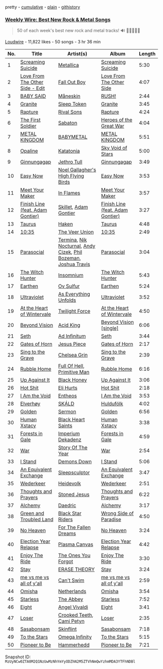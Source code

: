 pretty - [cumulative](/playlists/cumulative/53x58hBq1M9qCzZxyRUmp4.md) - [plain](/playlists/plain/53x58hBq1M9qCzZxyRUmp4) - [githistory](https://github.githistory.xyz/mackorone/spotify-playlist-archive/blob/main/playlists/plain/53x58hBq1M9qCzZxyRUmp4)

### [Weekly Wire: Best New Rock & Metal Songs](https://open.spotify.com/playlist/53x58hBq1M9qCzZxyRUmp4)

> 50 of each week's best new rock and metal tracks!  🔊 🤘🏿🤘🤘🏽

[Loudwire](https://open.spotify.com/user/wqopimzeqvaed8dqu6o2tixrj) - 11,822 likes - 50 songs - 3 hr 36 min

| No. | Title | Artist(s) | Album | Length |
|---|---|---|---|---|
| 1 | [Screaming Suicide](https://open.spotify.com/track/6ZCh9hBeFzMIPycRnyPqZT) | [Metallica](https://open.spotify.com/artist/2ye2Wgw4gimLv2eAKyk1NB) | [Screaming Suicide](https://open.spotify.com/album/5RuyqGjhakCG2teiB6VkaC) | 5:30 |
| 2 | [Love From The Other Side \- Edit](https://open.spotify.com/track/7Gm1XwQL5q72SX76nxuXtW) | [Fall Out Boy](https://open.spotify.com/artist/4UXqAaa6dQYAk18Lv7PEgX) | [Love From The Other Side](https://open.spotify.com/album/6zhsE8Z0CfH68FSjxJn0dD) | 4:07 |
| 3 | [BABY SAID](https://open.spotify.com/track/2KReCz1L5XkGIBhDncQ5VZ) | [Måneskin](https://open.spotify.com/artist/0lAWpj5szCSwM4rUMHYmrr) | [RUSH!](https://open.spotify.com/album/2KUaR4K36tSliwAoUA1gcs) | 2:44 |
| 4 | [Granite](https://open.spotify.com/track/0pQCKSmcU1eMidix34ue3w) | [Sleep Token](https://open.spotify.com/artist/2n2RSaZqBuUUukhbLlpnE6) | [Granite](https://open.spotify.com/album/3aTHaMQjrjx1SYd33qWToC) | 3:45 |
| 5 | [Rapture](https://open.spotify.com/track/3uCpte70PE6uYZlbByKv7L) | [Rival Sons](https://open.spotify.com/artist/356c8AN5YWKvz86B4Sb1yf) | [Rapture](https://open.spotify.com/album/02z1NOuRau4Rv6Z5XlSJd9) | 4:24 |
| 6 | [The First Soldier](https://open.spotify.com/track/0r7iP6fee6FsfT77rqPtpH) | [Sabaton](https://open.spotify.com/artist/3o2dn2O0FCVsWDFSh8qxgG) | [Heroes of the Great War](https://open.spotify.com/album/696U87mT1ALlc1X8Ayu6Tv) | 4:04 |
| 7 | [METAL KINGDOM](https://open.spotify.com/track/5qL6RJj9Nj20DGAajzGAYi) | [BABYMETAL](https://open.spotify.com/artist/630wzNP2OL7fl4Xl0GnMWq) | [METAL KINGDOM](https://open.spotify.com/album/10aTpSUuXqxbhPJdo4kEyE) | 5:51 |
| 8 | [Opaline](https://open.spotify.com/track/3wFpyxWBsobjg8jOTgcdCM) | [Katatonia](https://open.spotify.com/artist/2CWWgbxApjbyByxBBCvGTm) | [Sky Void of Stars](https://open.spotify.com/album/4EcfbzCtbJDk2wMwhT4D1h) | 5:00 |
| 9 | [Ginnungagap](https://open.spotify.com/track/4aqb2ayLuRLmOk2lDDTa62) | [Jethro Tull](https://open.spotify.com/artist/6w6z8m4WXX7Tub4Rb6Lu7R) | [Ginnungagap](https://open.spotify.com/album/4EBxeknaOQaozzSv5kk9NF) | 3:49 |
| 10 | [Easy Now](https://open.spotify.com/track/5uXWyJvnSIot8vVu8M4GGj) | [Noel Gallagher's High Flying Birds](https://open.spotify.com/artist/7sjttK1WcZeyLPn3IsQ62L) | [Easy Now](https://open.spotify.com/album/02bVPxzxY5E5yCmCuupRQT) | 3:53 |
| 11 | [Meet Your Maker](https://open.spotify.com/track/2IbVz0ruQmJhpLYfojQfOg) | [In Flames](https://open.spotify.com/artist/57ylwQTnFnIhJh4nu4rxCs) | [Meet Your Maker](https://open.spotify.com/album/4MULWYM7gQyBiJ2KeJ2PrY) | 3:57 |
| 12 | [Finish Line \(feat\. Adam Gontier\)](https://open.spotify.com/track/5ipALw7s8VxqaxoskWH6hJ) | [Skillet](https://open.spotify.com/artist/49bzE5vRBRIota4qeHtQM8), [Adam Gontier](https://open.spotify.com/artist/2NkpmkcWNxbWydBaETRfqT) | [Finish Line \(feat\. Adam Gontier\)](https://open.spotify.com/album/5CDZtrKb7xdTOwFlqrmzP0) | 3:27 |
| 13 | [Taurus](https://open.spotify.com/track/5hTRa6cl2MlpkrYyHO5zbR) | [Haken](https://open.spotify.com/artist/2SRIVGDkdqQnrQdaXxDkJt) | [Taurus](https://open.spotify.com/album/2ze4aFb1a3SMNIQ5qL1aEj) | 4:48 |
| 14 | [10:35](https://open.spotify.com/track/0F0lT8EmvnKUYZ1YLR6ops) | [The Veer Union](https://open.spotify.com/artist/2WQQRKpu2PMLsHSrUJmyCS) | [10:35](https://open.spotify.com/album/2N96LsbA1SO5Q6BpjIuY9O) | 2:49 |
| 15 | [Parasocial](https://open.spotify.com/track/1PDJqKu1YnJ9DNSAG7cdO8) | [Termina](https://open.spotify.com/artist/5so7YSsRh7TGtWfkRZ2fbo), [Nik Nocturnal](https://open.spotify.com/artist/1Gc5ZiJhqjQQcfvMTSCa3q), [Andy Cizek](https://open.spotify.com/artist/0C5fT1ymHhTRTrSVhDYUta), [Phil Bozeman](https://open.spotify.com/artist/4xwTN5RGJpScAcnlwVNU4y), [Joshua Travis](https://open.spotify.com/artist/0lAkhEiuVXNhO0icEvCstI) | [Parasocial](https://open.spotify.com/album/7EG8dzPyEyLHviUX2MeYvL) | 3:04 |
| 16 | [The Witch Hunter](https://open.spotify.com/track/6qWpABFwwxSyZnsfNTMgzO) | [Insomnium](https://open.spotify.com/artist/3uIgLG971oRM5fe6v8lvQS) | [The Witch Hunter](https://open.spotify.com/album/7zZFNzXlfiKKanzX0qZ2Ua) | 5:43 |
| 17 | [Earthen](https://open.spotify.com/track/7sWv4EF2ie6uNrTX46OpyB) | [Ov Sulfur](https://open.spotify.com/artist/7DZ58DvASCdGxYBdET8fbC) | [Earthen](https://open.spotify.com/album/4kdpjgLqZy9VPx47WzZKjx) | 5:24 |
| 18 | [Ultraviolet](https://open.spotify.com/track/0gukK40IEqCb6arYVQxMtl) | [As Everything Unfolds](https://open.spotify.com/artist/28IImD2QqPWTQ2cWgOMQNT) | [Ultraviolet](https://open.spotify.com/album/1gQRMfDzWuQ4J2BCjuvWAS) | 3:52 |
| 19 | [At the Heart of Wintervale](https://open.spotify.com/track/1zvenvGohyknHnI2qDyIiV) | [Twilight Force](https://open.spotify.com/artist/0tO6ALWmduAbneXoHmnl2T) | [At the Heart of Wintervale](https://open.spotify.com/album/2dzVI5sR1htGfqmVff6UcF) | 4:50 |
| 20 | [Beyond Vision](https://open.spotify.com/track/7gvrJyZYhddcd8rja168tu) | [Acid King](https://open.spotify.com/artist/0PK6ewFU4DbFB8Eqr58Sct) | [Beyond Vision \[single\]](https://open.spotify.com/album/3dJ1lzUAwzMvSVlVbbk9jj) | 6:06 |
| 21 | [Seth](https://open.spotify.com/track/5xb7gV2Bie6s9keItfOn7d) | [Ad Infinitum](https://open.spotify.com/artist/2X3qFQFHkm1sOGo5ppIoSD) | [Seth](https://open.spotify.com/album/5h9AT4vRfqW7R355w1c423) | 3:44 |
| 22 | [Gates of Horn](https://open.spotify.com/track/46rGizKXwrDLKLI0MdUFly) | [Jesus Piece](https://open.spotify.com/artist/5ZPr0RHsR3DrAhtsYMsfHR) | [Gates of Horn](https://open.spotify.com/album/7LblSAOBS1QY8KQxkwwF6m) | 2:17 |
| 23 | [Sing to the Grave](https://open.spotify.com/track/3GcWW4Bmb0q0LsbDOWChNU) | [Chelsea Grin](https://open.spotify.com/artist/4UgQ3EFa8fEeaIEg54uV5b) | [Sing to the Grave](https://open.spotify.com/album/6NLPfi1CsS3PmCWe6QSb2o) | 2:39 |
| 24 | [Rubble Home](https://open.spotify.com/track/7EMTXHBfxLa6MzRSn7o0R7) | [Full Of Hell](https://open.spotify.com/artist/1i5rlthy5CmAYWaFOB0jhz), [Primitive Man](https://open.spotify.com/artist/3XmsLcTDR20TF8CGBThNEx) | [Rubble Home](https://open.spotify.com/album/7A8E7nZgoKwaCErhqndtpj) | 6:16 |
| 25 | [Up Against It](https://open.spotify.com/track/4cwhDJiQ3vhbcxOapza2MB) | [Black Honey](https://open.spotify.com/artist/2oVmQT6s29pVIKpqJkyxBS) | [Up Against It](https://open.spotify.com/album/5qpNqPxwizc4AKeVjAPPpD) | 3:06 |
| 26 | [Hot Shit](https://open.spotify.com/track/1PDwaeqQXYg91HDHqRJmy5) | [Eli Hurts](https://open.spotify.com/artist/2SPTuVsyrbhH0kvnxQgwDa) | [Hot Shit](https://open.spotify.com/album/3CzYh4O4XWZsFk2AbJyKIM) | 2:18 |
| 27 | [I Am the Void](https://open.spotify.com/track/2BJ46GRF6szcLoimU71cYh) | [Entheos](https://open.spotify.com/artist/4ZBgVz7Pg5ZAX7pZjURSOI) | [I Am the Void](https://open.spotify.com/album/6a8KUiRIEeGAaFfwBC5QqD) | 3:53 |
| 28 | [Elverhøy](https://open.spotify.com/track/0UDEQbjuLiDX8TGqjKIVDR) | [SKÁLD](https://open.spotify.com/artist/3uliAYf4KyTkBpVf3BiWVv) | [Huldufólk](https://open.spotify.com/album/6YJbqjVTiFgR9rTRsQIsJ6) | 4:02 |
| 29 | [Golden](https://open.spotify.com/track/0QKtkpsBsLq8ylP7UTJgZm) | [Sermon](https://open.spotify.com/artist/5sotVDwwLdE7twA8Z9ZYOv) | [Golden](https://open.spotify.com/album/6oAQSiMNqTVaqXvOodND4C) | 6:56 |
| 30 | [Human Xstacy](https://open.spotify.com/track/7hTC30hhicsU0i8nHbz7eS) | [Black Heart Saints](https://open.spotify.com/artist/2CTB1wGYcMnQP7PhbR6BkE) | [Human Xstacy](https://open.spotify.com/album/2Ln2b7BxELYDs3jDH0qBqK) | 3:38 |
| 31 | [Forests in Gale](https://open.spotify.com/track/0muqcWgXNk6E8UiR9pP6bl) | [Imperium Dekadenz](https://open.spotify.com/artist/4ykmWeGRRY1OmPgMY4K2rw) | [Forests in Gale](https://open.spotify.com/album/1O75Y1Y4CGP4ioKBW3LTe4) | 4:59 |
| 32 | [War](https://open.spotify.com/track/3jawKKlzEQ8KmCGVlIuJJS) | [Story Of The Year](https://open.spotify.com/artist/0KDuKk6YdEu3hR56HtXmxt) | [War](https://open.spotify.com/album/3naAe4XjHbX8gqtKUIUdar) | 2:54 |
| 33 | [I Stand](https://open.spotify.com/track/0u7AtANIz5APp5ijfeDmxt) | [Demons Down](https://open.spotify.com/artist/5vifTgPK4MtJn7EAKLFKBc) | [I Stand](https://open.spotify.com/album/21al2BktjxZF3lIEOEKYbB) | 5:06 |
| 34 | [An Equivalent Exchange](https://open.spotify.com/track/4RTNh02Wxf7m79619rDUdq) | [Sleepsculptor](https://open.spotify.com/artist/3quix4i6sItfYHTRy6KDDI) | [An Equivalent Exchange](https://open.spotify.com/album/1n1hloZKE2ICCLtrsh6NzU) | 3:47 |
| 35 | [Wederkeer](https://open.spotify.com/track/4zKwot0XwWG2S5aR8jFhrM) | [Heidevolk](https://open.spotify.com/artist/0A2YaO4tUFeJVNn5Hvjfxa) | [Wederkeer](https://open.spotify.com/album/67zxrTny3o0iAgm9LquYhM) | 2:51 |
| 36 | [Thoughts and Prayers](https://open.spotify.com/track/6Cl9zpc2rItFj7a9reVeoe) | [Stoned Jesus](https://open.spotify.com/artist/23lyMLxYNPS15hpVvFNptR) | [Thoughts and Prayers](https://open.spotify.com/album/0FB3w9lxhu2tWI7VfrtQ8O) | 6:22 |
| 37 | [Alchemy](https://open.spotify.com/track/5JzMjqozNY8Sofcqwva9qX) | [Daedric](https://open.spotify.com/artist/7bPZIHM9End5CqPcCrOqBf) | [Alchemy](https://open.spotify.com/album/1glMYZ4EXquYPWFoSxPdQy) | 3:17 |
| 38 | [Green and Troubled Land](https://open.spotify.com/track/2loyCx5OSIYT7lgWk2Dqw2) | [Black Star Riders](https://open.spotify.com/artist/1COfrboArH3tNjlhFsG5ys) | [Wrong Side of Paradise](https://open.spotify.com/album/0wEiowDT7fiRRXGt50lMHc) | 4:50 |
| 39 | [No Heaven](https://open.spotify.com/track/5nxZSkMS7VpbjEHaCQ39a1) | [For The Fallen Dreams](https://open.spotify.com/artist/0rsHKddRhuze38fVL0egOY) | [No Heaven](https://open.spotify.com/album/3UDy59MHq2lMzX04LeH6qa) | 3:24 |
| 40 | [Election Year Relapse](https://open.spotify.com/track/6UC9mvWZBzT3E0XaHRWC8n) | [Plasma Canvas](https://open.spotify.com/artist/6bhi8CRvRAb6FxLk2zaMGQ) | [Election Year Relapse](https://open.spotify.com/album/12l8EDHX2j5mIRc6dMLCjy) | 4:42 |
| 41 | [Enjoy The Ride](https://open.spotify.com/track/79qTIZbsRB4AQJuhsAGZVX) | [The Ones You Forgot](https://open.spotify.com/artist/2j823DNzlTxAdfZvwvx3lb) | [Enjoy The Ride](https://open.spotify.com/album/10z5Ebt3fEDQte3v5eHaYq) | 3:30 |
| 42 | [Stay](https://open.spotify.com/track/6EhHZzS0PhV9MvE9X2HCV5) | [ERASE THEORY](https://open.spotify.com/artist/0BklWaMxYE43FqSGJs2nSA) | [Stay](https://open.spotify.com/album/3NaU4kGqct50wFYp9XoLbF) | 3:24 |
| 43 | [me vs me vs all of y'all](https://open.spotify.com/track/0t7VlVRdaVBqH1p1UIPcrV) | [Can't Swim](https://open.spotify.com/artist/62elZbH5Iop8UPcChp7OrU) | [me vs me vs all of y'all](https://open.spotify.com/album/5wJmMACyVn4r4Eb3AXqM1u) | 2:59 |
| 44 | [Omisha](https://open.spotify.com/track/6s6sdPA3oWzJ5UrYUDaJaO) | [Netherlands](https://open.spotify.com/artist/1WUAsFAAm9aQttDw4M7seC) | [Omisha](https://open.spotify.com/album/6nsU5Qm66Rtme03d8QCVka) | 3:54 |
| 45 | [Starless](https://open.spotify.com/track/6d5zpd2g2CyAR5H6nXBcph) | [The Abbey](https://open.spotify.com/artist/26x372PAVYvx68XalCRPp4) | [Starless](https://open.spotify.com/album/6VAXba7A3ANhuOKKMSmpPT) | 7:52 |
| 46 | [Eight](https://open.spotify.com/track/6mY0cMHPRW5zom3nurTxMr) | [Angel Vivaldi](https://open.spotify.com/artist/4IvneyseUnh42KeTx1icxK) | [Eight](https://open.spotify.com/album/16Nud8qE9ed5FsaT53mo7k) | 3:41 |
| 47 | [Loser](https://open.spotify.com/track/4bIjq1MRCCNTcsqjgIlZIV) | [Crooked Teeth](https://open.spotify.com/artist/37gTAIe8kJ5xGtkJLsfFgP), [Cami Petyn](https://open.spotify.com/artist/6JqGJJoqtihzki7F0bbc39) | [Loser](https://open.spotify.com/album/2RS0pVQ2TYVDkM5HR6N5cY) | 2:35 |
| 48 | [Sasabonsam](https://open.spotify.com/track/4OuTWVbZp1KIegWoHWRUYL) | [Skinflint](https://open.spotify.com/artist/76MMXRm4VwkwlptuOPeRX1) | [Sasabonsam](https://open.spotify.com/album/2jDNau9OAjDcJT28Eihvar) | 7:18 |
| 49 | [To the Stars](https://open.spotify.com/track/2kRHaIJoOnjsz9W1ZZbVet) | [Omega Infinity](https://open.spotify.com/artist/0oVA5bRVj84oyh3iT3111Z) | [To the Stars](https://open.spotify.com/album/6ZFtKSiTKjIFkJynWlf7UM) | 5:15 |
| 50 | [Pioneer to Be](https://open.spotify.com/track/3av5LggdV4wolGNUlnm4Th) | [Hammerhedd](https://open.spotify.com/artist/2hXhcmGIY6NgJL8eQRoA5d) | [Pioneer to Be](https://open.spotify.com/album/1Rah1wyoDS5ooskiIDkl3K) | 7:21 |

Snapshot ID: `MzUyNCw0ZTA0M2Q1NzUwMzNhYmYyODZhN2M5ZTVhNmQwYzhmMDA3YTFhNDBl`
